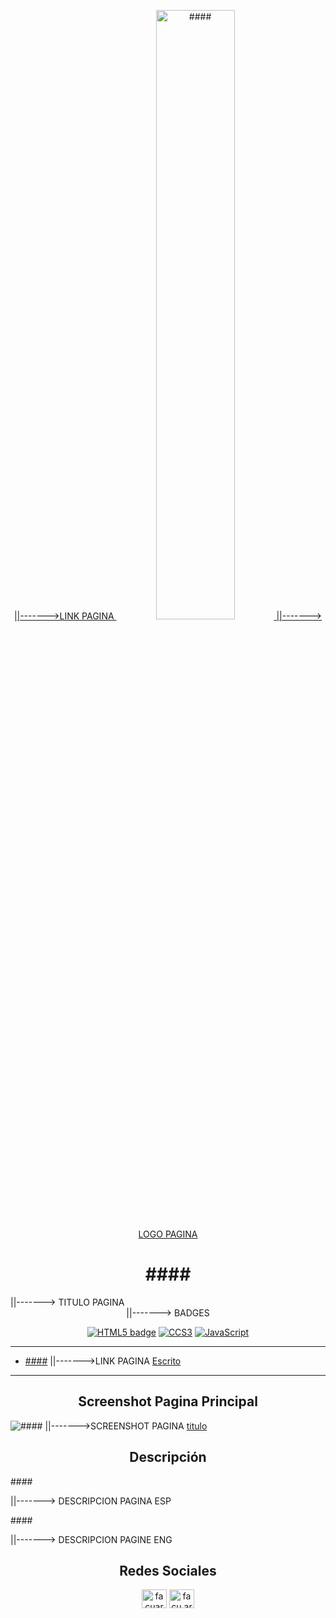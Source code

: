 <p align="center">
  <a href="https://facuareosa.github.io/GhostEncryptorByFacu/"> ||------->LINK PAGINA
    <img width=50% src="" alt="####"> ||-------> LOGO PAGINA
  </a>
</p>
<h1 align="center">####</h1> ||-------> TITULO PAGINA

<div align="center">  ||-------> BADGES

[![HTML5 badge](https://img.shields.io/static/v1?label=&message=HTML5&color=orange&logo=html5&logoColor=white "HTML5 badge")](https://html.spec.whatwg.org/multipage/ "HTML5 badge")
[![CCS3](https://img.shields.io/static/v1?label=&message=CSS3&color=blue&logo=css3&logoColor=white "CCS3")](https://www.w3.org/Style/CSS/ "CCS3")
[![JavaScript](https://img.shields.io/static/v1?label=&message=JavaScript&color=black&logo=javascript&logoColor=yellow "JavaScript")](https://developer.mozilla.org/en-US/docs/Web/JavaScript "JavaScript")
</div>

------------

- [####](http://#### "####") ||------->LINK PAGINA [Escrito](link "titulo")

------------
<h2 align="center">Screenshot Pagina Principal</h2>

![####](####) ||------->SCREENSHOT PAGINA [titulo](link)
<br>

<h2 align="center">Descripción</h2>
<p>####</p> ||-------> DESCRIPCION PAGINA ESP
<p>####</p> ||-------> DESCRIPCION PAGINE ENG

<h2 align="center">Redes Sociales</h2>
<p align="center">
<a href="https://linkedin.com/in/facuareosa" target="blank"><img align="center" src="https://raw.githubusercontent.com/rahuldkjain/github-profile-readme-generator/master/src/images/icons/Social/linked-in-alt.svg" alt="facuareosa" height="30" width="40" /></a>
<a href="https://instagram.com/facu.areosa" target="blank"><img align="center" src="https://raw.githubusercontent.com/rahuldkjain/github-profile-readme-generator/master/src/images/icons/Social/instagram.svg" alt="facu.areosa" height="30" width="40" /></a>
</p>
